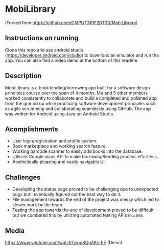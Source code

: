 # MobiLibrary 
(Forked from https://github.com/CMPUT301F20T33/MobiLibrary)

## Instructions on running

Clone this repo and use android studio (https://developer.android.com/studio) to download an emulator and run the app. You can also find a video demo at the bottom of this readme.


## Description

MobiLibrary is a book lending/borrowing app built for a software design principles course over the span of 4 months. Me and 5 other members worked consistently to collaborate and build a completed and polished app from the ground up while practicing software development principles such as agile scrumming and collaborating seamlessly using GitHub. The app was written for Android using Java on Android Studio.

## Acomplishments

- User login/registration and profile system.
- Book marketplace and working search feature.
- Working barcode scanner to easily add books into the database.
- Utilized Google maps API to make borrowing/lending process effortless.
- Aesthetically pleasing and easily navigable UI.

## Challenges

- Developing the status page proved to be challenging due to unexpected bugs but I eventually figured out the best way to do it.
- File management towards the end of the project was messy which led to slower work by the team.
- Testing the app towards the end of development proved to be difficult but we combated this by utilizing automated testing APIs in Java.

## Media

https://www.youtube.com/watch?v=pi8QgAKc-FE (Demo)
